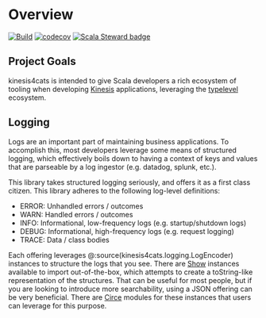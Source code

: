 # Overview

[![Build](https://github.com/etspaceman/kinesis4cats/actions/workflows/ci.yml/badge.svg)](https://github.com/etspaceman/kinesis4cats/actions/workflows/ci.yml)
[![codecov](https://codecov.io/gh/etspaceman/kinesis4cats/branch/main/graph/badge.svg?token=HSJWGQ8M2W)](https://codecov.io/gh/etspaceman/kinesis4cats)
[![Scala Steward badge](https://img.shields.io/badge/Scala_Steward-helping-blue.svg?style=flat&logo=data:image/png;base64,iVBORw0KGgoAAAANSUhEUgAAAA4AAAAQCAMAAAARSr4IAAAAVFBMVEUAAACHjojlOy5NWlrKzcYRKjGFjIbp293YycuLa3pYY2LSqql4f3pCUFTgSjNodYRmcXUsPD/NTTbjRS+2jomhgnzNc223cGvZS0HaSD0XLjbaSjElhIr+AAAAAXRSTlMAQObYZgAAAHlJREFUCNdNyosOwyAIhWHAQS1Vt7a77/3fcxxdmv0xwmckutAR1nkm4ggbyEcg/wWmlGLDAA3oL50xi6fk5ffZ3E2E3QfZDCcCN2YtbEWZt+Drc6u6rlqv7Uk0LdKqqr5rk2UCRXOk0vmQKGfc94nOJyQjouF9H/wCc9gECEYfONoAAAAASUVORK5CYII=)](https://scala-steward.org)

## Project Goals

kinesis4cats is intended to give Scala developers a rich ecosystem of tooling when developing [Kinesis](https://aws.amazon.com/kinesis/) applications, leveraging the [typelevel](https://typelevel.org/) ecosystem. 

## Logging

Logs are an important part of maintaining business applications. To accomplish this, most developers leverage some means of structured logging, which effectively boils down to having a context of keys and values that are parseable by a log ingestor (e.g. datadog, splunk, etc.).

This library takes structured logging seriously, and offers it as a first class citizen. This library adheres to the following log-level definitions:

- ERROR: Unhandled errors / outcomes
- WARN: Handled errors / outcomes
- INFO: Informational, low-frequency logs (e.g. startup/shutdown logs)
- DEBUG: Informational, high-frequency logs (e.g. request logging)
- TRACE: Data / class bodies

Each offering leverages @:source(kinesis4cats.logging.LogEncoder) instances to structure the logs that you see. There are [Show](https://typelevel.org/cats/typeclasses/show.html) instances available to import out-of-the-box, which attempts to create a toString-like representation of the structures. That can be useful for most people, but if you are looking to introduce more searchability, using a JSON offering can be very beneficial. There are [Circe](https://circe.github.io/circe/) modules for these instances that users can leverage for this purpose.
